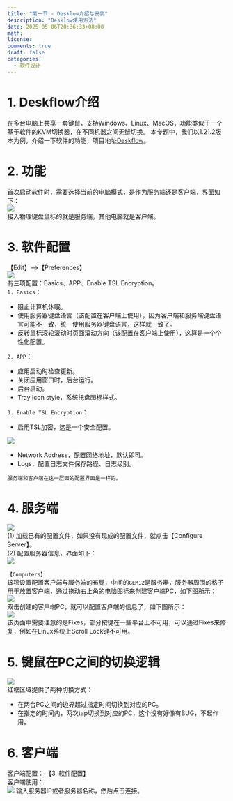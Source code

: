 ```yaml
---
title: "第一节 - Desklow介绍与安装"
description: "Desklow使用方法"
date: 2025-05-06T20:36:33+08:00
math: 
license: 
comments: true
draft: false
categories:
  - 软件设计
---
```


# 1. Deskflow介绍
在多台电脑上共享一套键鼠，支持Windows、Linux、MacOS，功能类似于一个基于软件的KVM切换器，在不同机器之间无缝切换。 本专题中，我们以1.21.2版本为例，介绍一下软件的功能，项目地址[Deskflow](https://github.com/deskflow/deskflow)。

# 2. 功能
首次启动软件时，需要选择当前的电脑模式，是作为服务端还是客户端，界面如下：     
![](Deskflow.svg)    
接入物理键盘鼠标的就是服务端，其他电脑就是客户端。

# 3. 软件配置
【Edit】-->【Preferences】         
![](软件配置.png)      
有三项配置：Basics、APP、Enable TSL Encryption。  
`1. Basics`：
- 阻止计算机休眠。
- 使用服务器键盘语言（该配置在客户端上使用），因为客户端和服务端键盘语言可能不一致，统一使用服务器键盘语言，这样就一致了。
- 反转鼠标滚轮滚动时页面滚动方向（该配置在客户端上使用），这算是一个个性化配置。

`2. APP`：
- 应用启动时检查更新。
- 关闭应用窗口时，后台运行。
- 后台启动。
- Tray Icon style，系统托盘图标样式。

`3. Enable TSL Encryption`：     
- 启用TSL加密，这是一个安全配置。

![](软件网络地址配置.png)        
- Network Address，配置网络地址，默认即可。
- Logs，配置日志文件保存路径、日志级别。

`服务端和客户端在这一层面的配置界面是一样的。`

# 4. 服务端
![](服务器设置.png)   
(1) 加载已有的配置文件，如果没有现成的配置文件，就点击【Configure Server】。   
(2) 配置服务器信息，界面如下：        
![](服务器配置界面.png)    

`【Computers】`   
该项设置配置客户端与服务端的布局，中间的`GEM12`是服务器，服务器周围的格子用于放置客户端，通过拖动右上角的电脑图标来创建客户端PC，如下图所示：            
![](创建客户端.png)         
双击创建的客户端PC，就可以配置客户端的信息了，如下图所示：       
![](客户端PC配置.png)         
该页面中需要注意的是Fixes，部分按键在一些平台上不可用，可以通过Fixes来修复，例如在Linux系统上Scroll Lock键不可用。        


# 5. 键鼠在PC之间的切换逻辑
![](PC之间切换逻辑.png)   
红框区域提供了两种切换方式：    
- 在两台PC之间的边界超过指定时间切换到对应的PC。    
- 在指定的时间内，两次tap切换到对应的PC，这个没有好像有BUG，不起作用。

# 6. 客户端
客户端配置： 【3. 软件配置】  
客户端使用：    
![](客户端使用.png)
输入服务器IP或者服务器名称，然后点击连接。
